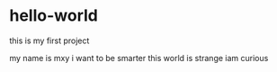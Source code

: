 # hello-world
this is my first project

my name is mxy 
i want to be smarter
this world is strange iam curious

